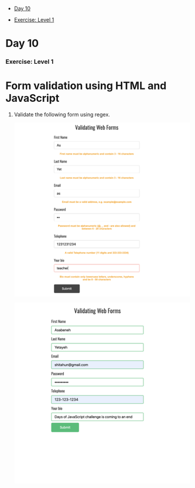 - [Day 10](#day-10)

- [Exercise: Level 1](#exercise-level-1)

# Day 10

### Exercise: Level 1

# Form validation using HTML and JavaScript

1. Validate the following form using regex.

   ![form validation](./image/dom_mini_project_form_validation_day_10.2.1.png)

   ![form validation](./image/dom_mini_project_form_validation_day_10.2.png)
